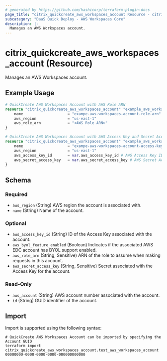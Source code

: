 ```yaml
---
# generated by https://github.com/hashicorp/terraform-plugin-docs
page_title: "citrix_quickcreate_aws_workspaces_account Resource - citrix"
subcategory: "DaaS Quick Deploy - AWS Workspaces Core"
description: |-
  Manages an AWS Workspaces account.
---
```


# citrix_quickcreate_aws_workspaces_account (Resource)

Manages an AWS Workspaces account.

## Example Usage

```terraform
# QuickCreate AWS Workspaces Account with AWS Role ARN
resource "citrix_quickcreate_aws_workspaces_account" "example_aws_workspaces_account_role_arn" {
    name                    = "exampe-aws-workspaces-account-role-arn"
    aws_region              = "us-east-1"
    aws_role_arn            = "<AWS Role ARN>"
}

# QuickCreate AWS Workspaces Account with AWS Access Key and Secret Access Key
resource "citrix_quickcreate_aws_workspaces_account" "example_aws_workspaces_account_access_key" {
    name                    = "exampe-aws-workspaces-account-access-key"
    aws_region              = "us-east-1"
    aws_access_key_id       = var.aws_access_key_id # AWS Access Key ID from variable
    aws_secret_access_key   = var.aws_secret_access_key # AWS Secret Access Key from variable
}
```

<!-- schema generated by tfplugindocs -->
## Schema

### Required

- `aws_region` (String) AWS region the account is associated with.
- `name` (String) Name of the account.

### Optional

- `aws_access_key_id` (String) ID of the Access Key associated with the account.
- `aws_byol_feature_enabled` (Boolean) Indicates if the associated AWS EDC account has BYOL support enabled.
- `aws_role_arn` (String, Sensitive) ARN of the role to assume when making requests in this account.
- `aws_secret_access_key` (String, Sensitive) Secret associated with the Access Key for the account.

### Read-Only

- `aws_account` (String) AWS account number associated with the account.
- `id` (String) GUID identifier of the account.

## Import

Import is supported using the following syntax:

```shell
# QuickCreate AWS Workspaces Account can be imported by specifying the Account GUID
terraform import citrix_quickcreate_aws_workspaces_account.test_aws_workspaces_account 00000000-0000-0000-0000-000000000000
```